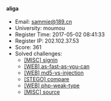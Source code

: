 #### aliga  

* Email: sammie@189.cn  
* University: moumou  
* Register Time: 2017-05-02 08:41:33  
* Register IP: 202.102.37.53  
* Score: 361  
* Solved challenges: 
  * [[MISC] signin](https://github.com/SniperOJ/Challenges/blob/master/misc/signin.json)  
  * [[WEB] as-fast-as-you-can](https://github.com/SniperOJ/Challenges/blob/master/web/as-fast-as-you-can.json)  
  * [[WEB] md5-vs-injection](https://github.com/SniperOJ/Challenges/blob/master/web/md5-vs-injection.json)  
  * [[STEGO] compare](https://github.com/SniperOJ/Challenges/blob/master/stego/compare.json)  
  * [[WEB] php-weak-type](https://github.com/SniperOJ/Challenges/blob/master/web/php-weak-type.json)  
  * [[MISC] source](https://github.com/SniperOJ/Challenges/blob/master/misc/source.json)  
